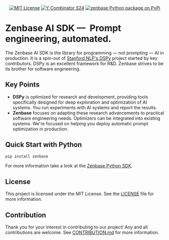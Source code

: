 <div align="center">
  <div>
    <a href="https://github.com/zenbase-ai/lib/blob/main/LICENSE"><img src="https://img.shields.io/badge/License-MIT-red.svg?style=flat-square" alt="MIT License"></a>
    <a href="#"><img src="https://img.shields.io/badge/Y%20Combinator-S24-orange?style=flat-square" alt="Y Combinator S24"></a>
    <a href="https://pypi.python.org/pypi/zenbase"><img src="https://img.shields.io/pypi/v/zenbase.svg?style=flat-square&label=pypi+zenbase" alt="zenbase Python package on PyPi"></a>
  </div>
</div>

# Zenbase AI SDK —  Prompt engineering, automated.

The Zenbase AI SDK is the library for programming — not prompting — AI in production. It is a spin-out of [Stanford NLP's DSPy](https://github.com/stanfordnlp/dspy) project started by key contributors. DSPy is an excellent framework for R&D. Zenbase strives to be its brother for software engineering.

## Key Points

- **DSPy** is optimized for research and development, providing tools specifically designed for deep exploration and optimization of AI systems. You run experiments with AI systems and report the results.
- **Zenbase** focuses on adapting these research advancements to practical software engineering needs. Optimizers can be integrated into existing systems. We're focused on helping you deploy automatic prompt optimization in production.

## Quick Start with Python

```bash
pip install zenbase
```

For more information take a look at the [Zenbase Python SDK](./py/README.md). 

## License

This project is licensed under the MIT License. See the [LICENSE](./LICENSE) file for more information.


## Contribution 

Thank you for your interest in contributing to our project! Any and all contributions are welcome. See [CONTRIBUTION.md](./CONTRIBUTING) for more information.